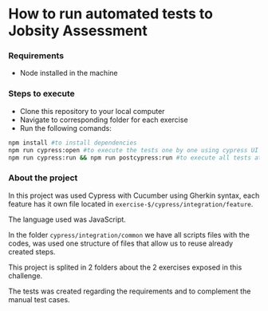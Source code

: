 <H1>How to run automated tests to Jobsity Assessment</h1>

<h3>Requirements</h3>

- Node installed in the machine

<h3>Steps to execute</h3>

- Clone this repository to your local computer
- Navigate to corresponding folder for each exercise
- Run the following comands:

```sh
npm install #to install dependencies
npm run cypress:open #to execute the tests one by one using cypress UI
npm run cypress:run && npm run postcypress:run #to execute all tests at the same time and get a HTML report with the tests outputs
```

<h3>About the project</h3>

In this project was used Cypress with Cucumber using Gherkin syntax, each feature has it own file located in `exercise-$/cypress/integration/feature`.

The language used was JavaScript.

In the folder `cypress/integration/common` we have all scripts files with the codes, was used one structure of files that allow us to reuse already created steps.

This project is splited in 2 folders about the 2 exercises exposed in this challenge.

The tests was created regarding the requirements and to complement the manual test cases.
